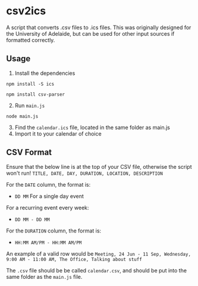 # csv2ics
A script that converts .csv files to .ics files.
This was originally designed for the University of Adelaide, but can be used for other input sources if formatted correctly.

## Usage

1. Install the dependencies

`npm install -S ics`

`npm install csv-parser`

2. Run `main.js`

`node main.js`

3. Find the `calendar.ics` file, located in the same folder as main.js
4. Import it to your calendar of choice

## CSV Format

Ensure that the below line is at the top of your CSV file, otherwise the script won't run!
`TITLE, DATE, DAY, DURATION, LOCATION, DESCRIPTION`

For the `DATE` column, the format is:
 - `DD MM`
For a single day event

For a recurring event every week:
 - `DD MM - DD MM`

For the `DURATION` column, the format is:
 - `HH:MM AM/PM - HH:MM AM/PM`

An example of a valid row would be
`Meeting, 24 Jun - 11 Sep, Wednesday, 9:00 AM - 11:00 AM, The Office, Talking about stuff`

The `.csv` file should be be called `calendar.csv`, and should be put into the same folder as the `main.js` file.
